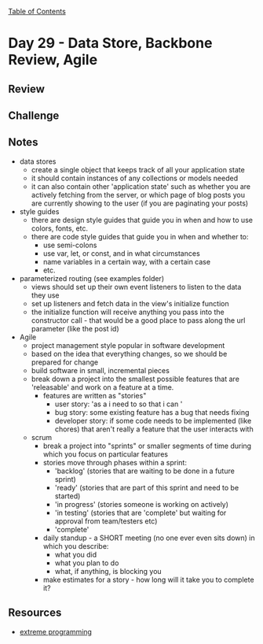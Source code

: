 [Table of Contents](/README.md)

# Day 29 - Data Store, Backbone Review, Agile

## Review

## Challenge

## Notes
- data stores
  - create a single object that keeps track of all your application state
  - it should contain instances of any collections or models needed
  - it can also contain other 'application state' such as whether you are actively fetching from the server, or which page of blog posts you are currently showing to the user (if you are paginating your posts)
- style guides
  - there are design style guides that guide you in when and how to use colors, fonts, etc.
  - there are code style guides that guide you in when and whether to:
    - use semi-colons
    - use var, let, or const, and in what circumstances
    - name variables in a certain way, with a certain case
    - etc.
- parameterized routing (see examples folder)
  - views should set up their own event listeners to listen to the data they use
  - set up listeners and fetch data in the view's initialize function
  - the initialize function will receive anything you pass into the constructor call - that would be a good place to pass along the url parameter (like the post id)
- Agile
  - project management style popular in software development
  - based on the idea that everything changes, so we should be prepared for change
  - build software in small, incremental pieces
  - break down a project into the smallest possible features that are 'releasable' and work on a feature at a time.
    - features are written as "stories"
      - user story: 'as a <Type of user> i need to <do something> so that i can <desired outcome>'
      - bug story: some existing feature has a bug that needs fixing
      - developer story: if some code needs to be implemented (like chores) that aren't really a feature that the user interacts with
  - scrum
    - break a project into "sprints" or smaller segments of time during which you focus on particular features
    - stories move through phases within a sprint:
      - 'backlog' (stories that are waiting to be done in a future sprint)
      - 'ready' (stories that are part of this sprint and need to be started)
      - 'in progress' (stories someone is working on actively)
      - 'in testing' (stories that are 'complete' but waiting for approval from team/testers etc)
      - 'complete'
    - daily standup - a SHORT meeting (no one ever even sits down) in which you describe:
      - what you did
      - what you plan to do
      - what, if anything, is blocking you
    - make estimates for a story - how long will it take you to complete it?

## Resources
- [extreme programming](http://extremeprogramming.org)
